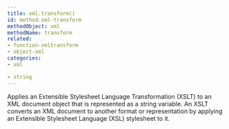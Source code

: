 ```yaml
---
title: xml.transform()
id: method-xml-transform
methodObject: xml
methodName: transform
related:
- function-xmltransform
- object-xml
categories:
- xml

- string
---
```


Applies an Extensible Stylesheet Language Transformation (XSLT)
        to an XML document object that is represented as a string
        variable. An XSLT converts an XML document to another format
        or representation by applying an Extensible Stylesheet
        Language (XSL) stylesheet to it.